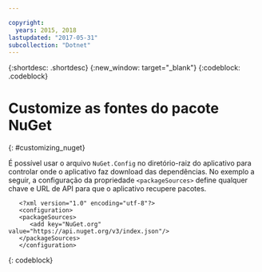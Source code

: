 ```yaml
---

copyright:
  years: 2015, 2018
lastupdated: "2017-05-31"
subcollection: "Dotnet"
---
```


{:shortdesc: .shortdesc}
{:new_window: target="_blank"}
{:codeblock: .codeblock}


# Customize as fontes do pacote NuGet
{: #customizing_nuget}

É possível usar o arquivo `NuGet.Config` no diretório-raiz do aplicativo para controlar onde o aplicativo faz download das dependências. No exemplo a seguir, a configuração da propriedade `<packageSources>` define qualquer chave e URL de API para que o aplicativo recupere pacotes.
```
   <?xml version="1.0" encoding="utf-8"?>
   <configuration>
   <packageSources>
      <add key="NuGet.org" value="https://api.nuget.org/v3/index.json"/>
   </packageSources>
   </configuration>
```
{: codeblock}
